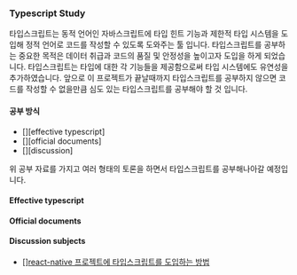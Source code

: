 ### Typescript Study

타입스크립트는 동적 언어인 자바스크립트에 타입 힌트 기능과 제한적 타입 시스템을 도입해 정적 언어로 코드를 작성할 수 있도록 도와주는 툴 입니다. 타입스크립트를 공부하는 중요한 목적은
데이터 취급과 코드의 품질 및 안정성을 높이고자 도입을 하게 되었습니다. 타입스크립트는 타입에 대한 각 기능들을 제공함으로써 타입 시스템에도 유연성을 추가하였습니다. 앞으로 이 프로젝트가 끝날때까지
타입스크립트를 공부하지 않으면 코드를 작성할 수 없을만큼 심도 있는 타입스크립트를 공부해야 할 것 입니다.

#### 공부 방식

- [][effective typescript]
- [][official documents]
- [][discussion]

위 공부 자료를 가지고 여러 형태의 토론을 하면서 타입스크립트를 공부해나아갈 예정입니다.

#### Effective typescript

#### Official documents

#### Discussion subjects

- [][react-native 프로젝트에 타입스크립트를 도입하는 방법](https://dev-yakuza.posstree.com/ko/react-native/typescript/)
